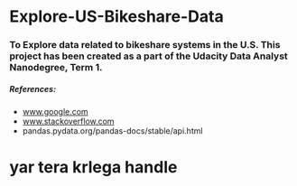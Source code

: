 # Explore-US-Bikeshare-Data

### To Explore data related to bikeshare systems in the U.S. This project has been created as a part of the Udacity Data Analyst Nanodegree, Term 1.

##### References:
- www.google.com
- www.stackoverflow.com
- pandas.pydata.org/pandas-docs/stable/api.html
# yar tera krlega handle
